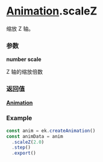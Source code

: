# [Animation](./../Animation).scaleZ

缩放 Z 轴。

### 参数

**number scale**

Z 轴的缩放倍数

### 返回值

**[Animation](./../Animation)**

### Example

```ts
const anim = ek.createAnimation()
const animData = anim
  .scaleZ(2.0)
  .step()
  .export()
```
